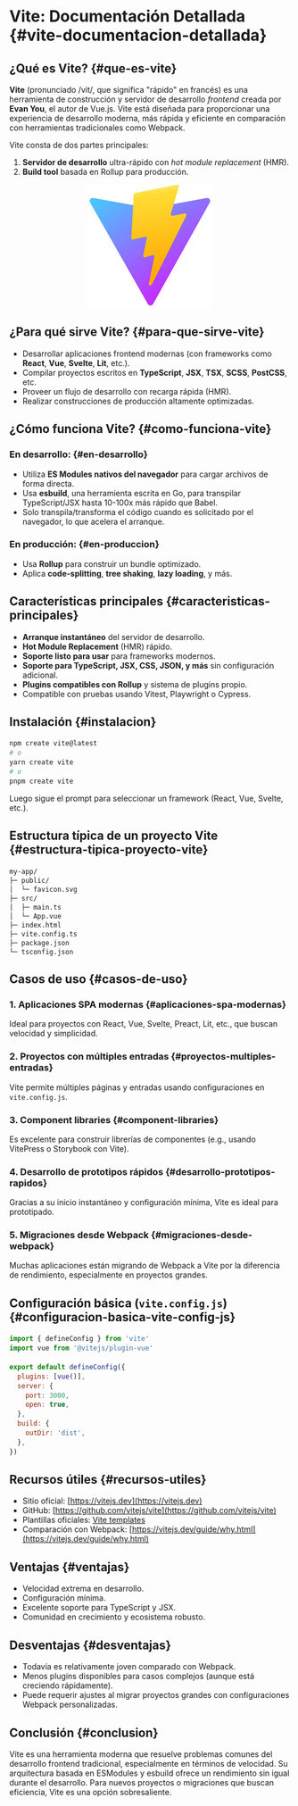 #  Vite: Documentación Detallada {#vite-documentacion-detallada}

##  ¿Qué es Vite? {#que-es-vite}

**Vite** (pronunciado /vit/, que significa "rápido" en francés) es una herramienta de construcción y servidor de desarrollo *frontend* creada por **Evan You**, el autor de Vue.js. Vite está diseñada para proporcionar una experiencia de desarrollo moderna, más rápida y eficiente en comparación con herramientas tradicionales como Webpack.

Vite consta de dos partes principales:

1. **Servidor de desarrollo** ultra-rápido con *hot module replacement* (HMR).
2. **Build tool** basada en Rollup para producción.

<div class="center" style="display: flex; justify-content: center;">
    <img src="../../assets/images/logo/vite-logo.jpeg" alt="Logo de Vite" class="logo--3rd-party">

</div>

##  ¿Para qué sirve Vite? {#para-que-sirve-vite}

- Desarrollar aplicaciones frontend modernas (con frameworks como **React**, **Vue**, **Svelte**, **Lit**, etc.).
- Compilar proyectos escritos en **TypeScript**, **JSX**, **TSX**, **SCSS**, **PostCSS**, etc.
- Proveer un flujo de desarrollo con recarga rápida (HMR).
- Realizar construcciones de producción altamente optimizadas.

##  ¿Cómo funciona Vite? {#como-funciona-vite}

### En desarrollo: {#en-desarrollo}
- Utiliza **ES Modules nativos del navegador** para cargar archivos de forma directa.
- Usa **esbuild**, una herramienta escrita en Go, para transpilar TypeScript/JSX hasta 10-100x más rápido que Babel.
- Solo transpila/transforma el código cuando es solicitado por el navegador, lo que acelera el arranque.

### En producción: {#en-produccion}
- Usa **Rollup** para construir un bundle optimizado.
- Aplica **code-splitting**, **tree shaking**, **lazy loading**, y más.

##  Características principales {#caracteristicas-principales}

- **Arranque instantáneo** del servidor de desarrollo.
-  **Hot Module Replacement** (HMR) rápido.
-  **Soporte listo para usar** para frameworks modernos.
-  **Soporte para TypeScript, JSX, CSS, JSON, y más** sin configuración adicional.
-  **Plugins compatibles con Rollup** y sistema de plugins propio.
-  Compatible con pruebas usando Vitest, Playwright o Cypress.
##  Instalación {#instalacion}

```bash
npm create vite@latest
# o
yarn create vite
# o
pnpm create vite
```

Luego sigue el prompt para seleccionar un framework (React, Vue, Svelte, etc.).

## Estructura típica de un proyecto Vite {#estructura-tipica-proyecto-vite}

```
my-app/
├─ public/
│  └─ favicon.svg
├─ src/
│  ├─ main.ts
│  └─ App.vue
├─ index.html
├─ vite.config.ts
├─ package.json
└─ tsconfig.json
```
## Casos de uso {#casos-de-uso}

### 1. Aplicaciones SPA modernas {#aplicaciones-spa-modernas}

Ideal para proyectos con React, Vue, Svelte, Preact, Lit, etc., que buscan velocidad y simplicidad.

### 2. Proyectos con múltiples entradas {#proyectos-multiples-entradas}

Vite permite múltiples páginas y entradas usando configuraciones en `vite.config.js`.

### 3. Component libraries {#component-libraries}

Es excelente para construir librerías de componentes (e.g., usando VitePress o Storybook con Vite).

### 4. Desarrollo de prototipos rápidos {#desarrollo-prototipos-rapidos}

Gracias a su inicio instantáneo y configuración mínima, Vite es ideal para prototipado.

### 5. Migraciones desde Webpack {#migraciones-desde-webpack}

Muchas aplicaciones están migrando de Webpack a Vite por la diferencia de rendimiento, especialmente en proyectos grandes.
##  Configuración básica (`vite.config.js`) {#configuracion-basica-vite-config-js}

```js
import { defineConfig } from 'vite'
import vue from '@vitejs/plugin-vue'

export default defineConfig({
  plugins: [vue()],
  server: {
    port: 3000,
    open: true,
  },
  build: {
    outDir: 'dist',
  },
})
```
##  Recursos útiles {#recursos-utiles}

- Sitio oficial: [https://vitejs.dev](https://vitejs.dev)
- GitHub: [https://github.com/vitejs/vite](https://github.com/vitejs/vite)
- Plantillas oficiales: [Vite templates](https://vitejs.dev/guide/#scaffolding-your-first-vite-project)
- Comparación con Webpack: [https://vitejs.dev/guide/why.html](https://vitejs.dev/guide/why.html)
## Ventajas {#ventajas}

- Velocidad extrema en desarrollo.
- Configuración mínima.
- Excelente soporte para TypeScript y JSX.
- Comunidad en crecimiento y ecosistema robusto.
##  Desventajas {#desventajas}

- Todavía es relativamente joven comparado con Webpack.
- Menos plugins disponibles para casos complejos (aunque está creciendo rápidamente).
- Puede requerir ajustes al migrar proyectos grandes con configuraciones Webpack personalizadas.
##  Conclusión {#conclusion}

Vite es una herramienta moderna que resuelve problemas comunes del desarrollo frontend tradicional, especialmente en términos de velocidad. Su arquitectura basada en ESModules y esbuild ofrece un rendimiento sin igual durante el desarrollo. Para nuevos proyectos o migraciones que buscan eficiencia, Vite es una opción sobresaliente.

